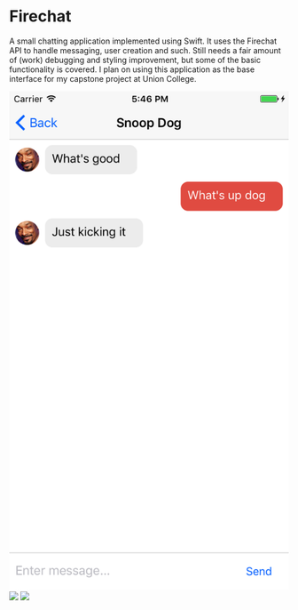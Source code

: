 # Firechat
A small chatting application implemented using Swift. It uses the Firechat API to handle messaging, user creation and such. Still needs a fair amount of (work) debugging and styling improvement, but some of the basic functionality is covered. I plan on using this application as the base interface for my capstone project at Union College.

![](/screenshots/messages_log.png)
![](/screenshots/channels.png)
![](/screenshots/chat.png)